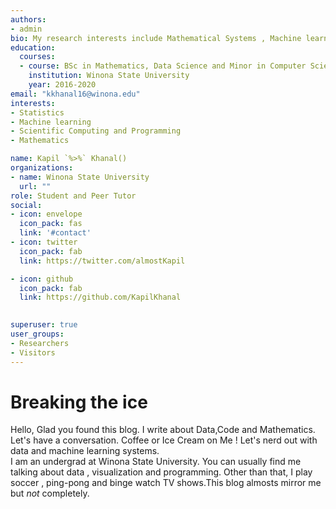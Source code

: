 ```yaml
---
authors:
- admin
bio: My research interests include Mathematical Systems , Machine learning , Data Systems and Functional Programming.
education:
  courses:
  - course: BSc in Mathematics, Data Science and Minor in Computer Science
    institution: Winona State University
    year: 2016-2020
email: "kkhanal16@winona.edu"
interests:
- Statistics
- Machine learning
- Scientific Computing and Programming
- Mathematics

name: Kapil `%>%` Khanal()
organizations:
- name: Winona State University
  url: ""
role: Student and Peer Tutor
social:
- icon: envelope
  icon_pack: fas
  link: '#contact'
- icon: twitter
  icon_pack: fab
  link: https://twitter.com/almostKapil

- icon: github
  icon_pack: fab
  link: https://github.com/KapilKhanal
  

superuser: true
user_groups:
- Researchers
- Visitors
---
```


# Breaking the ice
Hello, Glad you found this blog. I write about Data,Code and Mathematics. Let's have a conversation. Coffee or Ice Cream on Me ! Let's nerd out with data and machine learning systems.<br>
I am an undergrad at Winona State University. You can usually find me talking about data , visualization and programming. Other than that, I play soccer , ping-pong and binge watch TV shows.This blog almosts mirror me but *not* completely.

